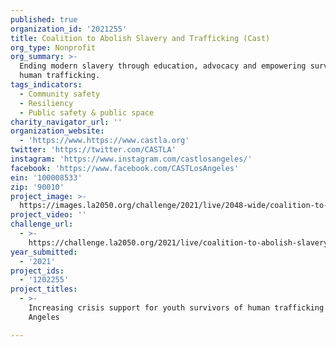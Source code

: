 ```yaml
---
published: true
organization_id: '2021255'
title: Coalition to Abolish Slavery and Trafficking (Cast)
org_type: Nonprofit
org_summary: >-
  Ending modern slavery through education, advocacy and empowering survivors of
  human trafficking.
tags_indicators:
  - Community safety
  - Resiliency
  - Public safety & public space
charity_navigator_url: ''
organization_website:
  - 'https://www.https://www.castla.org'
twitter: 'https://twitter.com/CASTLA'
instagram: 'https://www.instagram.com/castlosangeles/'
facebook: 'https://www.facebook.com/CASTLosAngeles'
ein: '100008533'
zip: '90010'
project_image: >-
  https://images.la2050.org/challenge/2021/live/2048-wide/coalition-to-abolish-slavery-and-trafficking-cast.jpg
project_video: ''
challenge_url:
  - >-
    https://challenge.la2050.org/2021/live/coalition-to-abolish-slavery-and-trafficking-cast/
year_submitted:
  - '2021'
project_ids:
  - '1202255'
project_titles:
  - >-
    Increasing crisis support for youth survivors of human trafficking in Los
    Angeles

---
```

